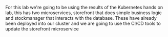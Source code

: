 For this lab we're going to be using the results of the Kubernetes hands on lab, this has two microservices, storefront that does simple business logic and stockmanager that interacts with the database. These have already been deployed into our cluster and we are going to use the CI/CD tools to update the storefront microservice